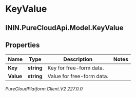 # KeyValue

## ININ.PureCloudApi.Model.KeyValue

## Properties

|Name | Type | Description | Notes|
|------------ | ------------- | ------------- | -------------|
| **Key** | **string** | Key for free-form data. | |
| **Value** | **string** | Value for free-form data. | |



_PureCloudPlatform.Client.V2 227.0.0_
